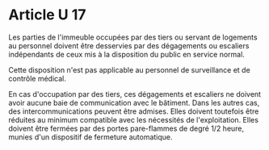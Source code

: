 # Article U 17

Les parties de l'immeuble occupées par des tiers ou servant de logements au personnel doivent être desservies par des dégagements ou escaliers indépendants de ceux mis à la disposition du public en service normal.

Cette disposition n'est pas applicable au personnel de surveillance et de contrôle médical.

En cas d'occupation par des tiers, ces dégagements et escaliers ne doivent avoir aucune baie de communication avec le bâtiment. Dans les autres cas, des intercommunications peuvent être admises. Elles doivent toutefois être réduites au minimum compatible avec les nécessités de l'exploitation. Elles doivent être fermées par des portes pare-flammes de degré 1/2 heure, munies d'un dispositif de fermeture automatique.
